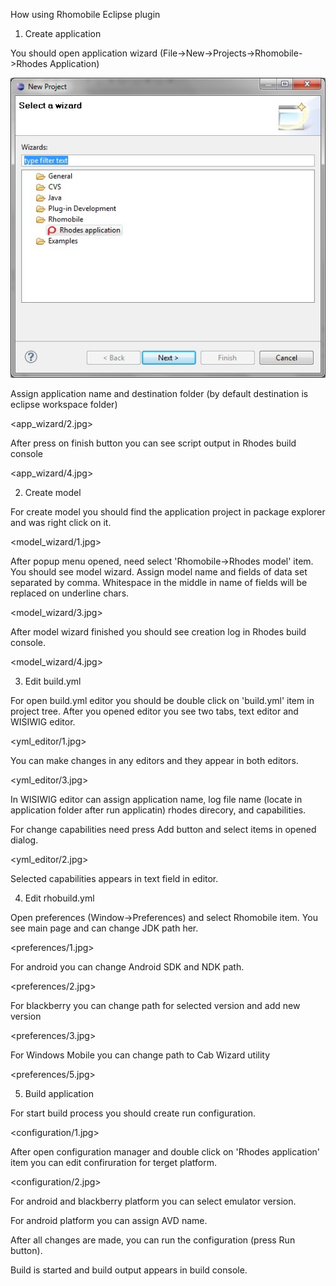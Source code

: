 How using Rhomobile Eclipse plugin

1. Create application

You should open application wizard (File->New->Projects->Rhomobile->Rhodes Application)

<img src='image/app_wizard/1.jpg' />

Assign application name and destination folder (by default destination is eclipse workspace folder)

<app_wizard/2.jpg>

After press on finish button you can see script output in Rhodes build console

<app_wizard/4.jpg>

2. Create model

For create model you should find the application project in package explorer and was right click on it.

<model_wizard/1.jpg>

After popup menu opened, need select 'Rhomobile->Rhodes model' item. You should see model wizard.
Assign model name and fields of data set separated by comma. 
Whitespace in the middle in name of fields will be replaced on underline chars.

<model_wizard/3.jpg>

After model wizard finished you should see creation log in Rhodes build console.

<model_wizard/4.jpg>
                                                           
3. Edit build.yml

For open build.yml editor you should be double click on 'build.yml' item in project tree. 
After you opened editor  you see two tabs, text editor and WISIWIG editor. 

<yml_editor/1.jpg>

You can make changes in any editors and they appear in both editors.

<yml_editor/3.jpg>

In WISIWIG editor can assign application name, log file name (locate in application folder after run applicatin)
rhodes direcory, and capabilities.

For change capabilities need press Add button and select items in opened dialog. 

<yml_editor/2.jpg>

Selected capabilities appears in text field in editor. 

4. Edit rhobuild.yml

Open preferences (Window->Preferences) and select Rhomobile item.
You see main page and can change JDK path her. 

<preferences/1.jpg>

For android you can change Android SDK and NDK path.

<preferences/2.jpg>

For blackberry you can change path for selected version and add new version

<preferences/3.jpg>

For Windows Mobile you can change path to Cab Wizard utility

<preferences/5.jpg>

5. Build application

For start build process you should create run configuration. 

<configuration/1.jpg>

After open configuration manager and double click on 'Rhodes application' item you 
can edit confiruration for terget platform. 

<configuration/2.jpg>

For android and blackberry platform you can select emulator version.

For android platform you can assign AVD name. 

After all changes are made, you can run the configuration (press Run button). 

Build is started and build output appears in build console.